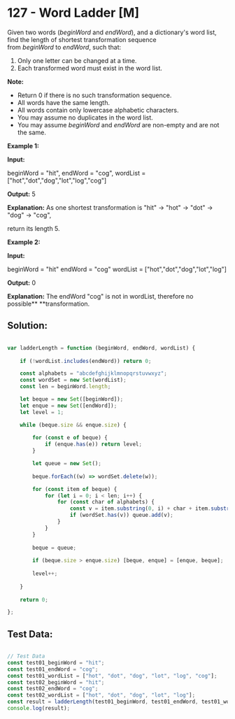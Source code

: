 # **127 - Word Ladder [M]**

Given two words (*beginWord* and *endWord*), and a dictionary's word list, find
the length of shortest transformation sequence from *beginWord* to *endWord*,
such that:

1.  Only one letter can be changed at a time.
2.  Each transformed word must exist in the word list.

**Note:**

-   Return 0 if there is no such transformation sequence.
-   All words have the same length.
-   All words contain only lowercase alphabetic characters.
-   You may assume no duplicates in the word list.
-   You may assume *beginWord* and *endWord* are non-empty and are not the same.

**Example 1:**

**Input:**

beginWord = "hit",
endWord = "cog",
wordList = ["hot","dot","dog","lot","log","cog"]

**Output:** 5

**Explanation:** As one shortest transformation is "hit" -\> "hot" -\> "dot" -\> "dog" -\> "cog",

return its length 5.

**Example 2:**

**Input:**

beginWord = "hit"
endWord = "cog"
wordList = ["hot","dot","dog","lot","log"]

**Output:** 0

**Explanation:** The endWord "cog" is not in wordList, therefore no
possible** **transformation.

## **Solution:**

```JavaScript

var ladderLength = function (beginWord, endWord, wordList) {
  
    if (!wordList.includes(endWord)) return 0;

    const alphabets = "abcdefghijklmnopqrstuvwxyz";
    const wordSet = new Set(wordList);
    const len = beginWord.length;

    let beque = new Set([beginWord]);
    let enque = new Set([endWord]);
    let level = 1;

    while (beque.size && enque.size) {
    
        for (const e of beque) {
            if (enque.has(e)) return level;
        }

        let queue = new Set();
        
        beque.forEach((w) => wordSet.delete(w));

        for (const item of beque) {
            for (let i = 0; i < len; i++) {
                for (const char of alphabets) {
                    const v = item.substring(0, i) + char + item.substring(i + 1);
                    if (wordSet.has(v)) queue.add(v);
                }
            }
        }
        
        beque = queue;
        
        if (beque.size > enque.size) [beque, enque] = [enque, beque];
        
        level++;
  
    }
  
    return 0;

};

```


## **Test Data:**

```JavaScript

// Test Data
const test01_beginWord = "hit";
const test01_endWord = "cog";
const test01_wordList = ["hot", "dot", "dog", "lot", "log", "cog"];
const test02_beginWord = "hit";
const test02_endWord = "cog";
const test02_wordList = ["hot", "dot", "dog", "lot", "log"];
const result = ladderLength(test01_beginWord, test01_endWord, test01_wordList);
console.log(result);

```
